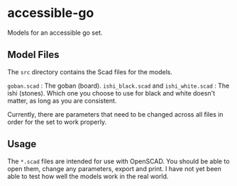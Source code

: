 # accessible-go

Models for an accessible go set.

## Model Files

The `src` directory contains the Scad files for the models.

`goban.scad`
: The goban (board).
`ishi_black.scad` and `ishi_white.scad`
: The ishi (stones). Which one you choose to use for black and white doesn't 
  matter, as long as you are consistent. 

Currently, there are parameters that need to be changed across all files in 
order for the set to work properly.

## Usage

The `*.scad` files are intended for use with OpenSCAD. You should be able to
open them, change any parameters, export and print. I have not yet been able to
test how well the models work in the real world.